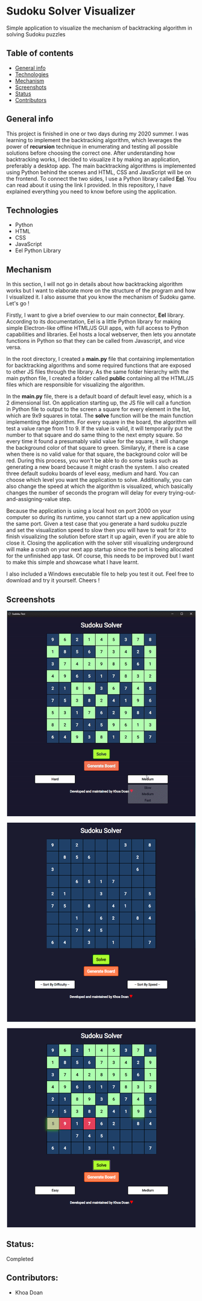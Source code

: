 # Sudoku Solver Visualizer
Simple application to visualize the mechanism of backtracking algorithm in solving Sudoku puzzles

## Table of contents
* [General info](#general-info)
* [Technologies](#technologies)
* [Mechanism](#mechanism)
* [Screenshots](#screenshots)
* [Status](#status)
* [Contributors](#contributors)

## General info
This project is finished in one or two days during my 2020 summer. I was learning to implement the backtracking algorithm, which leverages the power of **recursion** technique in enumerating and testing all possible solutions before choosing the correct one. After understanding how backtracking works, I decided to visualize it by making an application, preferably a desktop app. The main backtracking algorithms is implemented using Python behind the scenes and HTML, CSS and JavaScript will be on the frontend. To connect the two sides, I use a Python library called [**Eel**](https://pypi.org/project/Eel/). You can read about it using the link I provided. In this repository, I have explained everything you need to know before using the application. 

## Technologies
- Python
- HTML
- CSS
- JavaScript
- Eel Python Library

## Mechanism
In this section, I will not go in details about how backtracking algorithm works but I want to elaborate more on the structure of the program and how I visualized it. I also assume that you know the mechanism of Sudoku game. Let's go !

Firstly, I want to give a brief overview to our main connector, **Eel** library. According to its documentation, Eel is a little Python library for making simple Electron-like offline HTML/JS GUI apps, with full access to Python capabilities and libraries. Eel hosts a local webserver, then lets you annotate functions in Python so that they can be called from Javascript, and vice versa. 

In the root directory, I created a **main.py** file that containing implementation for backtracking algorithms and some required functions that are exposed to other JS files through the library. As the same folder hierarchy with the main python file, I created a folder called **public** containing all the HTML/JS files which are responsible for visualizing the algorithm. 

In the **main.py** file, there is a default board of default level easy, which is a 2 dimensional list. On application starting up, the JS file will call a function in Python file to output to the screen a square for every element in the list, which are 9x9 squares in total. The **solve** function will be the main function implementing the algorithm. For every square in the board, the algorithm will test a value range from 1 to 9. If the value is valid, it will temporarily put the number to that square and do same thing to the next empty square. So every time it found a presumably valid value for the square, it will change the background color of that square to green. Similaryly, if there is a case when there is no valid value for that square, the background color will be red. During this process, you won't be able to do some tasks such as generating a new board because it might crash the system. I also created three default sudoku boards of level easy, medium and hard. You can choose which level you want the application to solve. Additionally, you can also change the speed at which the algorithm is visualized, which basically changes the number of seconds the program will delay for every trying-out-and-assigning-value step.

Because the application is using a local host on port 2000 on your computer so during its runtime, you cannot start up a new application using the same port. Given a test case that you generate a hard sudoku puzzle and set the visualization speed to slow then you will have to wait for it to finish visualizing the solution before start it up again, even if you are able to close it. Closing the application with the solver still visualizing underground will make a crash on your next app startup since the port is being allocated for the unfinished app task. Of course, this needs to be improved but I want to make this simple and showcase what I have learnt. 

I also included a Windows executable file to help you test it out. Feel free to download and try it yourself. Cheers !

## Screenshots
<p align="center">
  <img src="https://github.com/DNT-Khoa/Sudoku-solver-visualizer/blob/master/public/img/ezgif.com-video-to-gif.gif" width="500" title="sudoku-gif">
</p>

<p align="center">
  <img src="https://github.com/DNT-Khoa/Sudoku-solver-visualizer/blob/master/public/img/sudoku1.PNG" width="500" title="sudoku-1">
</p>

<p align="center">
  <img src="https://github.com/DNT-Khoa/Sudoku-solver-visualizer/blob/master/public/img/sudoku2.PNG" width="500" title="sudoku-2">
</p>


## Status: 
Completed

## Contributors:
- Khoa Doan
